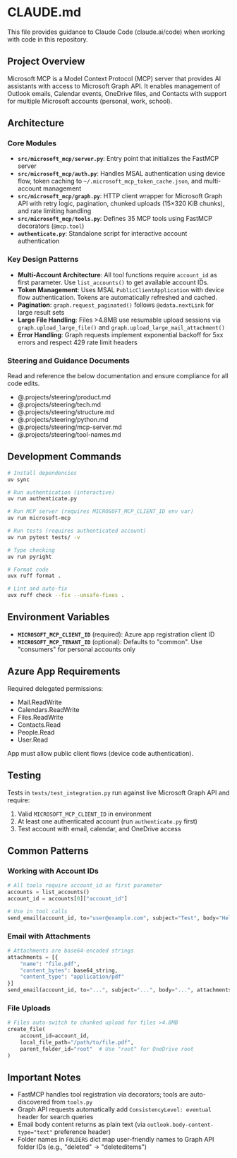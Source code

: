 # CLAUDE.md

This file provides guidance to Claude Code (claude.ai/code) when working with code in this repository.

## Project Overview

Microsoft MCP is a Model Context Protocol (MCP) server that provides AI assistants with access to Microsoft Graph API. It enables management of Outlook emails, Calendar events, OneDrive files, and Contacts with support for multiple Microsoft accounts (personal, work, school).

## Architecture

### Core Modules

- **`src/microsoft_mcp/server.py`**: Entry point that initializes the FastMCP server
- **`src/microsoft_mcp/auth.py`**: Handles MSAL authentication using device flow, token caching to `~/.microsoft_mcp_token_cache.json`, and multi-account management
- **`src/microsoft_mcp/graph.py`**: HTTP client wrapper for Microsoft Graph API with retry logic, pagination, chunked uploads (15×320 KiB chunks), and rate limiting handling
- **`src/microsoft_mcp/tools.py`**: Defines 35 MCP tools using FastMCP decorators (`@mcp.tool`)
- **`authenticate.py`**: Standalone script for interactive account authentication

### Key Design Patterns

- **Multi-Account Architecture**: All tool functions require `account_id` as first parameter. Use `list_accounts()` to get available account IDs.
- **Token Management**: Uses MSAL `PublicClientApplication` with device flow authentication. Tokens are automatically refreshed and cached.
- **Pagination**: `graph.request_paginated()` follows `@odata.nextLink` for large result sets
- **Large File Handling**: Files >4.8MB use resumable upload sessions via `graph.upload_large_file()` and `graph.upload_large_mail_attachment()`
- **Error Handling**: Graph requests implement exponential backoff for 5xx errors and respect 429 rate limit headers

### Steering and Guidance Documents

Read and reference the below documentation and ensure compliance for all code edits.

- @.projects/steering/product.md
- @.projects/steering/tech.md
- @.projects/steering/structure.md
- @.projects/steering/python.md
- @.projects/steering/mcp-server.md
- @.projects/steering/tool-names.md

## Development Commands

```bash
# Install dependencies
uv sync

# Run authentication (interactive)
uv run authenticate.py

# Run MCP server (requires MICROSOFT_MCP_CLIENT_ID env var)
uv run microsoft-mcp

# Run tests (requires authenticated account)
uv run pytest tests/ -v

# Type checking
uv run pyright

# Format code
uvx ruff format .

# Lint and auto-fix
uvx ruff check --fix --unsafe-fixes .
```

## Environment Variables

- **`MICROSOFT_MCP_CLIENT_ID`** (required): Azure app registration client ID
- **`MICROSOFT_MCP_TENANT_ID`** (optional): Defaults to "common". Use "consumers" for personal accounts only

## Azure App Requirements

Required delegated permissions:
- Mail.ReadWrite
- Calendars.ReadWrite
- Files.ReadWrite
- Contacts.Read
- People.Read
- User.Read

App must allow public client flows (device code authentication).

## Testing

Tests in `tests/test_integration.py` run against live Microsoft Graph API and require:
1. Valid `MICROSOFT_MCP_CLIENT_ID` in environment
2. At least one authenticated account (run `authenticate.py` first)
3. Test account with email, calendar, and OneDrive access

## Common Patterns

### Working with Account IDs
```python
# All tools require account_id as first parameter
accounts = list_accounts()
account_id = accounts[0]["account_id"]

# Use in tool calls
send_email(account_id, to="user@example.com", subject="Test", body="Hello")
```

### Email with Attachments
```python
# Attachments are base64-encoded strings
attachments = [{
    "name": "file.pdf",
    "content_bytes": base64_string,
    "content_type": "application/pdf"
}]
send_email(account_id, to="...", subject="...", body="...", attachments=attachments)
```

### File Uploads
```python
# Files auto-switch to chunked upload for files >4.8MB
create_file(
    account_id=account_id,
    local_file_path="/path/to/file.pdf",
    parent_folder_id="root"  # Use "root" for OneDrive root
)
```

## Important Notes

- FastMCP handles tool registration via decorators; tools are auto-discovered from `tools.py`
- Graph API requests automatically add `ConsistencyLevel: eventual` header for search queries
- Email body content returns as plain text (via `outlook.body-content-type="text"` preference header)
- Folder names in `FOLDERS` dict map user-friendly names to Graph API folder IDs (e.g., "deleted" → "deleteditems")
